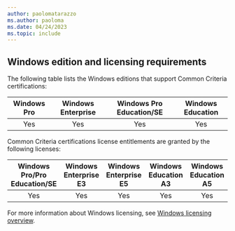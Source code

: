 ```yaml
---
author: paolomatarazzo
ms.author: paoloma
ms.date: 04/24/2023
ms.topic: include
---
```


## Windows edition and licensing requirements

The following table lists the Windows editions that support Common Criteria certifications:

|Windows Pro|Windows Enterprise|Windows Pro Education/SE|Windows Education|
|:---:|:---:|:---:|:---:|
|Yes|Yes|Yes|Yes|

Common Criteria certifications license entitlements are granted by the following licenses:

|Windows Pro/Pro Education/SE|Windows Enterprise E3|Windows Enterprise E5|Windows Education A3|Windows Education A5|
|:---:|:---:|:---:|:---:|:---:|
|Yes|Yes|Yes|Yes|Yes|

For more information about Windows licensing, see [Windows licensing overview](/windows/whats-new/windows-licensing).
